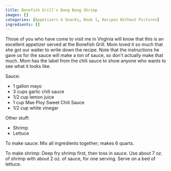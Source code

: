 ```yaml
---
title: Bonefish Grill's Bang Bang Shrimp
images: []
categories: [Appetizers & Snacks, Book 1, Recipes Without Pictures]
ingredients: []
---
```


Those of you who have come to visit me in Virginia will know that this
is an excellent appetizer served at the Bonefish Grill. Mom loved it so
much that she got our waiter to write down the recipe. Note that the
instructions he gave us for the sauce will make a ton of sauce, so don't
actually make that much. Mom has the label from the chili sauce to show
anyone who wants to see what it looks like.

Sauce:

-   1 gallon mayo
-   3 cups garlic chili sauce
-   1/2 cup lemon juice
-   1 cup Mae Ploy Sweet Chili Sauce
-   1/2 cup white vinegar

Other stuff:

-   Shrimp
-   Lettuce

To make sauce: Mix all ingredients together; makes 6 quarts.

To make shrimp: Deep fry shrimp first, then toss in sauce. Use about 7
oz. of shrimp with about 2 oz. of sauce, for one serving. Serve on a bed
of lettuce.


 